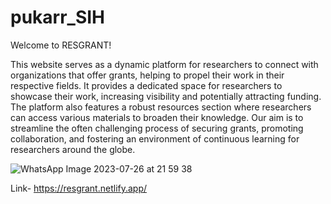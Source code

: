 # pukarr_SIH

Welcome to RESGRANT!

This website serves as a dynamic platform for researchers to connect with organizations that offer grants, helping to propel their work in their respective fields. It provides a dedicated space for researchers to showcase their work, increasing visibility and potentially attracting funding. The platform also features a robust resources section where researchers can access various materials to broaden their knowledge. Our aim is to streamline the often challenging process of securing grants, promoting collaboration, and fostering an environment of continuous learning for researchers around the globe.

![WhatsApp Image 2023-07-26 at 21 59 38](https://github.com/akanksha0812/RESGRANT/assets/90760374/ba70a8e5-981e-4e3a-9005-9becdca29b98)

Link- https://resgrant.netlify.app/
